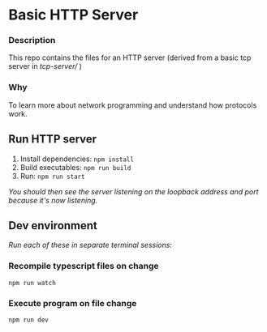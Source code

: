 # Basic HTTP Server

### Description
This repo contains the files for an HTTP server (derived from a basic tcp server in *tcp-server/* )

### Why
To learn more about network programming and understand how protocols work.

## Run HTTP server
1. Install dependencies: `npm install`
2. Build executables: `npm run build`
3. Run: `npm run start`

*You should then see the server listening on the loopback address and port because it's now listening.*

## Dev environment
*Run each of these in separate terminal sessions:*
### Recompile typescript files on change
`npm run watch`
### Execute program on file change
`npm run dev`
